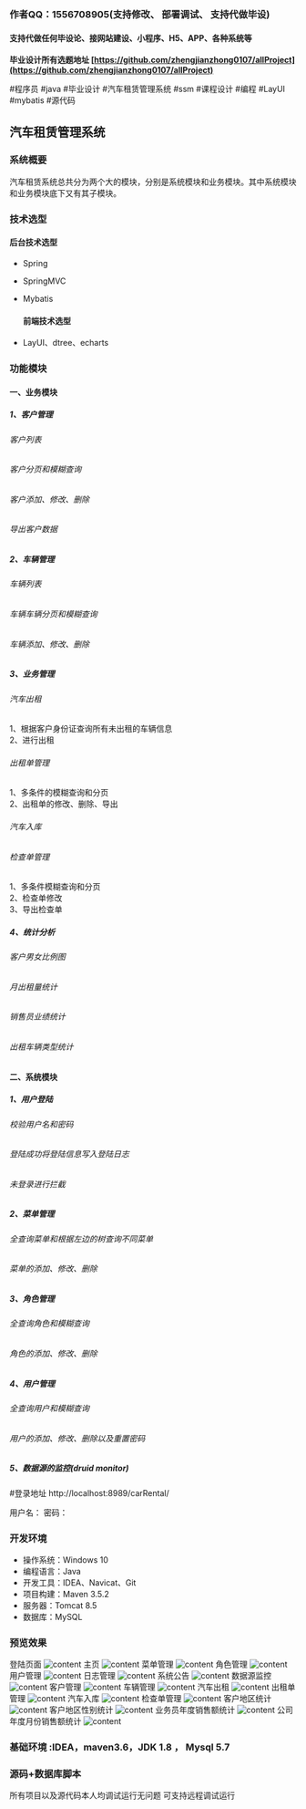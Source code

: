 ### 作者QQ：1556708905(支持修改、 部署调试、 支持代做毕设)

#### 支持代做任何毕设论、接网站建设、小程序、H5、APP、各种系统等

**毕业设计所有选题地址 [https://github.com/zhengjianzhong0107/allProject](https://github.com/zhengjianzhong0107/allProject)**

#程序员 #java #毕业设计 #汽车租赁管理系统 #ssm #课程设计 #编程 #LayUI #mybatis #源代码

## 汽车租赁管理系统

### 系统概要

汽车租赁系统总共分为两个大的模块，分别是系统模块和业务模块。其中系统模块和业务模块底下又有其子模块。

### 技术选型

#### 后台技术选型

* Spring
* SpringMVC
* Mybatis
  
  #### 前端技术选型
* LayUI、dtree、echarts

### 功能模块

#### 一、业务模块

##### 1、客户管理

###### 客户列表

###### 客户分页和模糊查询

###### 客户添加、修改、删除

###### 导出客户数据

##### 2、车辆管理

###### 车辆列表

###### 车辆车辆分页和模糊查询

###### 车辆添加、修改、删除

##### 3、业务管理

###### 汽车出租

1、根据客户身份证查询所有未出租的车辆信息  
2、进行出租

###### 出租单管理

1、多条件的模糊查询和分页  
2、出租单的修改、删除、导出

###### 汽车入库

###### 检查单管理

1、多条件模糊查询和分页  
2、检查单修改  
3、导出检查单

##### 4、统计分析

###### 客户男女比例图

###### 月出租量统计

###### 销售员业绩统计

###### 出租车辆类型统计

#### 二、系统模块

##### 1、用户登陆

###### 校验用户名和密码

###### 登陆成功将登陆信息写入登陆日志

###### 未登录进行拦截

##### 2、菜单管理

###### 全查询菜单和根据左边的树查询不同菜单

###### 菜单的添加、修改、删除

##### 3、角色管理

###### 全查询角色和模糊查询

###### 角色的添加、修改、删除

##### 4、用户管理

###### 全查询用户和模糊查询

###### 用户的添加、修改、删除以及重置密码

##### 5、数据源的监控(druid monitor)

#登录地址
http://localhost:8989/carRental/

用户名：    密码：

### 开发环境

* 操作系统：Windows 10
* 编程语言：Java
* 开发工具：IDEA、Navicat、Git
* 项目构建：Maven 3.5.2
* 服务器：Tomcat 8.5
* 数据库：MySQL 

### 预览效果

登陆页面
![content](./picture/login.PNG)
主页
![content](./picture/index.PNG)
菜单管理
![content](./picture/menu.PNG)
角色管理
![content](./picture/角色管理.PNG)
用户管理
![content](./picture/用户管理.PNG)
日志管理
![content](./picture/日志管理.PNG)
系统公告
![content](./picture/系统公告.PNG)
数据源监控
![content](./picture/数据源监控.PNG)
客户管理
![content](./picture/客户管理.PNG)
车辆管理
![content](./picture/车辆管理.PNG)
汽车出租
![content](./picture/汽车出租.PNG)
出租单管理
![content](./picture/出租单管理.PNG)
汽车入库
![content](./picture/汽车入库.PNG)
检查单管理
![content](./picture/检查单管理.PNG)
客户地区统计
![content](./picture/客户地区统计.PNG)
客户地区性别统计
![content](./picture/客户地区性别统计.PNG)
业务员年度销售额统计
![content](./picture/业务员年度销售额统计.PNG)
公司年度月份销售额统计
![content](./picture/公司年度月份销售额统计.PNG)

### 基础环境 :IDEA，maven3.6，JDK 1.8 ， Mysql 5.7

### 源码+数据库脚本

所有项目以及源代码本人均调试运行无问题 可支持远程调试运行


